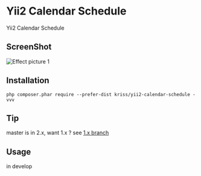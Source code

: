 Yii2 Calendar Schedule
======================
Yii2 Calendar Schedule

ScreenShot
------------
![Effect picture 1](https://github.com/krissss/yii2-calendar-schedule/blob/master/screenshot.png "Effect picture 1")  

Installation
------------

```
php composer.phar require --prefer-dist kriss/yii2-calendar-schedule -vvv
```

Tip
-----

master is in 2.x, want 1.x ? see [1.x branch](https://github.com/krissss/yii2-calendar-schedule/tree/dev-1.x)

Usage
-----

in develop